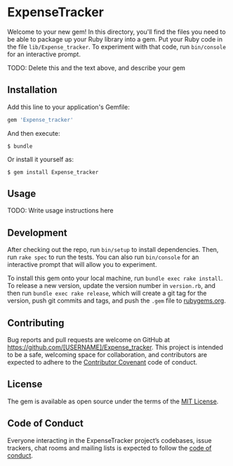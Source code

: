 # ExpenseTracker

Welcome to your new gem! In this directory, you'll find the files you need to be able to package up your Ruby library into a gem. Put your Ruby code in the file `lib/Expense_tracker`. To experiment with that code, run `bin/console` for an interactive prompt.

TODO: Delete this and the text above, and describe your gem

## Installation

Add this line to your application's Gemfile:

```ruby
gem 'Expense_tracker'
```

And then execute:

    $ bundle

Or install it yourself as:

    $ gem install Expense_tracker

## Usage

TODO: Write usage instructions here

## Development

After checking out the repo, run `bin/setup` to install dependencies. Then, run `rake spec` to run the tests. You can also run `bin/console` for an interactive prompt that will allow you to experiment.

To install this gem onto your local machine, run `bundle exec rake install`. To release a new version, update the version number in `version.rb`, and then run `bundle exec rake release`, which will create a git tag for the version, push git commits and tags, and push the `.gem` file to [rubygems.org](https://rubygems.org).

## Contributing

Bug reports and pull requests are welcome on GitHub at https://github.com/[USERNAME]/Expense_tracker. This project is intended to be a safe, welcoming space for collaboration, and contributors are expected to adhere to the [Contributor Covenant](http://contributor-covenant.org) code of conduct.

## License

The gem is available as open source under the terms of the [MIT License](https://opensource.org/licenses/MIT).

## Code of Conduct

Everyone interacting in the ExpenseTracker project’s codebases, issue trackers, chat rooms and mailing lists is expected to follow the [code of conduct](https://github.com/[USERNAME]/Expense_tracker/blob/master/CODE_OF_CONDUCT.md).
